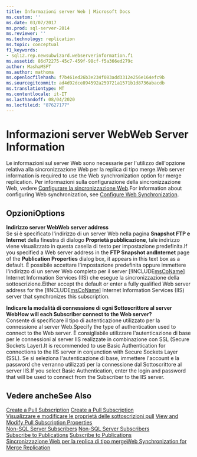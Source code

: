 ```yaml
---
title: Informazioni server Web | Microsoft Docs
ms.custom: ''
ms.date: 03/07/2017
ms.prod: sql-server-2014
ms.reviewer: ''
ms.technology: replication
ms.topic: conceptual
f1_keywords:
- sql12.rep.newsubwizard.webserverinformation.f1
ms.assetid: 86d72275-45c7-459f-98cf-f5a366ed279c
author: MashaMSFT
ms.author: mathoma
ms.openlocfilehash: f7b461ed26b3e234f083add3312e256e164efc9b
ms.sourcegitcommit: ad4d92dce894592a259721a1571b1d8736abacdb
ms.translationtype: MT
ms.contentlocale: it-IT
ms.lasthandoff: 08/04/2020
ms.locfileid: "87627177"
---
```

# <a name="web-server-information"></a><span data-ttu-id="4a9cf-102">Informazioni server Web</span><span class="sxs-lookup"><span data-stu-id="4a9cf-102">Web Server Information</span></span>
  <span data-ttu-id="4a9cf-103">Le informazioni sul server Web sono necessarie per l'utilizzo dell'opzione relativa alla sincronizzazione Web per la replica di tipo merge.</span><span class="sxs-lookup"><span data-stu-id="4a9cf-103">Web server information is required to use the Web synchronization option for merge replication.</span></span> <span data-ttu-id="4a9cf-104">Per informazioni sulla configurazione della sincronizzazione Web, vedere [Configurare la sincronizzazione Web](configure-web-synchronization.md).</span><span class="sxs-lookup"><span data-stu-id="4a9cf-104">For information about configuring Web synchronization, see [Configure Web Synchronization](configure-web-synchronization.md).</span></span>  
  
## <a name="options"></a><span data-ttu-id="4a9cf-105">Opzioni</span><span class="sxs-lookup"><span data-stu-id="4a9cf-105">Options</span></span>  
 <span data-ttu-id="4a9cf-106">**Indirizzo server Web**</span><span class="sxs-lookup"><span data-stu-id="4a9cf-106">**Web server address**</span></span>  
 <span data-ttu-id="4a9cf-107">Se si è specificato l'indirizzo di un server Web nella pagina **Snapshot FTP e Internet** della finestra di dialogo **Proprietà pubblicazione**, tale indirizzo viene visualizzato in questa casella di testo per impostazione predefinita.</span><span class="sxs-lookup"><span data-stu-id="4a9cf-107">If you specified a Web server address in the **FTP Snapshot andInternet** page of the **Publication Properties** dialog box, it appears in this text box as a default.</span></span> <span data-ttu-id="4a9cf-108">È possibile accettare l'impostazione predefinita oppure immettere l'indirizzo di un server Web completo per il server [!INCLUDE[msCoName](../../includes/msconame-md.md)] Internet Information Services (IIS) che esegue la sincronizzazione della sottoscrizione.</span><span class="sxs-lookup"><span data-stu-id="4a9cf-108">Either accept the default or enter a fully qualified Web server address for the [!INCLUDE[msCoName](../../includes/msconame-md.md)] Internet Information Services (IIS) server that synchronizes this subscription.</span></span>  
  
 <span data-ttu-id="4a9cf-109">**Indicare la modalità di connessione di ogni Sottoscrittore al server Web**</span><span class="sxs-lookup"><span data-stu-id="4a9cf-109">**How will each Subscriber connect to the Web server?**</span></span>  
 <span data-ttu-id="4a9cf-110">Consente di specificare il tipo di autenticazione utilizzato per la connessione al server Web.</span><span class="sxs-lookup"><span data-stu-id="4a9cf-110">Specify the type of authentication used to connect to the Web server.</span></span> <span data-ttu-id="4a9cf-111">È consigliabile utilizzare l'autenticazione di base per le connessioni al server IIS realizzate in combinazione con SSL (Secure Sockets Layer).</span><span class="sxs-lookup"><span data-stu-id="4a9cf-111">It is recommended to use Basic Authentication for connections to the IIS server in conjunction with Secure Sockets Layer (SSL).</span></span> <span data-ttu-id="4a9cf-112">Se si seleziona l'autenticazione di base, immettere l'account e la password che verranno utilizzati per la connessione dal Sottoscrittore al server IIS.</span><span class="sxs-lookup"><span data-stu-id="4a9cf-112">If you select Basic Authentication, enter the login and password that will be used to connect from the Subscriber to the IIS server.</span></span>  
  
## <a name="see-also"></a><span data-ttu-id="4a9cf-113">Vedere anche</span><span class="sxs-lookup"><span data-stu-id="4a9cf-113">See Also</span></span>  
 <span data-ttu-id="4a9cf-114">[Create a Pull Subscription](create-a-pull-subscription.md) </span><span class="sxs-lookup"><span data-stu-id="4a9cf-114">[Create a Pull Subscription](create-a-pull-subscription.md) </span></span>  
 <span data-ttu-id="4a9cf-115">[Visualizzare e modificare le proprietà delle sottoscrizioni pull](view-and-modify-pull-subscription-properties.md) </span><span class="sxs-lookup"><span data-stu-id="4a9cf-115">[View and Modify Pull Subscription Properties](view-and-modify-pull-subscription-properties.md) </span></span>  
 <span data-ttu-id="4a9cf-116">[Non-SQL Server Subscribers](non-sql/non-sql-server-subscribers.md) </span><span class="sxs-lookup"><span data-stu-id="4a9cf-116">[Non-SQL Server Subscribers](non-sql/non-sql-server-subscribers.md) </span></span>  
 <span data-ttu-id="4a9cf-117">[Subscribe to Publications](subscribe-to-publications.md) </span><span class="sxs-lookup"><span data-stu-id="4a9cf-117">[Subscribe to Publications](subscribe-to-publications.md) </span></span>  
 [<span data-ttu-id="4a9cf-118">Sincronizzazione Web per la replica di tipo merge</span><span class="sxs-lookup"><span data-stu-id="4a9cf-118">Web Synchronization for Merge Replication</span></span>](web-synchronization-for-merge-replication.md)  
  
  
